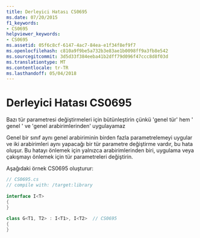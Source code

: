 ```yaml
---
title: Derleyici Hatası CS0695
ms.date: 07/20/2015
f1_keywords:
- CS0695
helpviewer_keywords:
- CS0695
ms.assetid: 05f6c8cf-6147-4ac7-84ea-e1f34f8ef9f7
ms.openlocfilehash: c810a9f9be5a732b3e83ae1b0098ff9a3fb8e542
ms.sourcegitcommit: 3d5d33f384eeba41b2dff79d096f47ccc8d8f03d
ms.translationtype: MT
ms.contentlocale: tr-TR
ms.lasthandoff: 05/04/2018
---
```

# <a name="compiler-error-cs0695"></a>Derleyici Hatası CS0695
Bazı tür parametresi değiştirmeleri için bütünleştirin çünkü 'genel tür' hem ' genel ' ve 'genel arabirimlerinden' uygulayamaz  
  
 Genel bir sınıf aynı genel arabiriminin birden fazla parametrelemeyi uygular ve iki arabirimleri aynı yapacağı bir tür parametre değiştirme vardır, bu hata oluşur. Bu hatayı önlemek için yalnızca arabirimlerinden biri, uygulama veya çakışmayı önlemek için tür parametreleri değiştirin.  
  
 Aşağıdaki örnek CS0695 oluşturur:  
  
```csharp  
// CS0695.cs  
// compile with: /target:library  
  
interface I<T>  
{  
}  
  
class G<T1, T2> : I<T1>, I<T2>  // CS0695  
{  
}  
```
